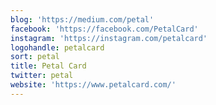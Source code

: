```yaml
---
blog: 'https://medium.com/petal'
facebook: 'https://facebook.com/PetalCard'
instagram: 'https://instagram.com/petalcard'
logohandle: petalcard
sort: petal
title: Petal Card
twitter: petal
website: 'https://www.petalcard.com/'
---
```

